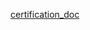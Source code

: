 [certification_doc](https://d1.awsstatic.com/training-and-certification/docs-data-engineer-associate/AWS-Certified-Data-Engineer-Associate_Exam-Guide.pdf?utm_source=chatgpt.com)

